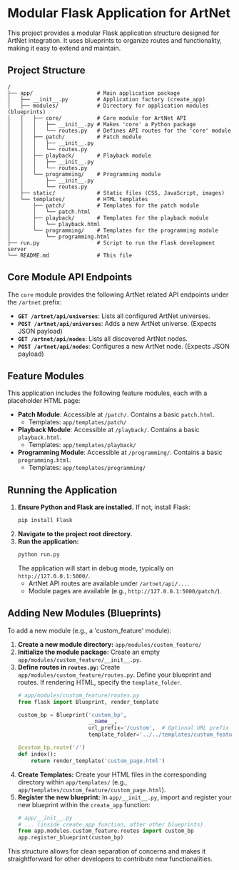 # Modular Flask Application for ArtNet

This project provides a modular Flask application structure designed for ArtNet integration. It uses blueprints to organize routes and functionality, making it easy to extend and maintain.

## Project Structure

```
/
├── app/                    # Main application package
│   ├── __init__.py         # Application factory (create_app)
│   ├── modules/            # Directory for application modules (blueprints)
│   │   ├── core/           # Core module for ArtNet API
│   │   │   ├── __init__.py # Makes 'core' a Python package
│   │   │   └── routes.py   # Defines API routes for the 'core' module
│   │   ├── patch/          # Patch module
│   │   │   ├── __init__.py
│   │   │   └── routes.py
│   │   ├── playback/       # Playback module
│   │   │   ├── __init__.py
│   │   │   └── routes.py
│   │   └── programming/    # Programming module
│   │       ├── __init__.py
│   │       └── routes.py
│   ├── static/             # Static files (CSS, JavaScript, images)
│   └── templates/          # HTML templates
│       ├── patch/          # Templates for the patch module
│       │   └── patch.html
│       ├── playback/       # Templates for the playback module
│       │   └── playback.html
│       └── programming/    # Templates for the programming module
│           └── programming.html
├── run.py                  # Script to run the Flask development server
└── README.md               # This file
```

## Core Module API Endpoints

The `core` module provides the following ArtNet related API endpoints under the `/artnet` prefix:

-   **`GET /artnet/api/universes`**: Lists all configured ArtNet universes.
-   **`POST /artnet/api/universes`**: Adds a new ArtNet universe. (Expects JSON payload)
-   **`GET /artnet/api/nodes`**: Lists all discovered ArtNet nodes.
-   **`POST /artnet/api/nodes`**: Configures a new ArtNet node. (Expects JSON payload)

## Feature Modules

This application includes the following feature modules, each with a placeholder HTML page:

-   **Patch Module**: Accessible at `/patch/`. Contains a basic `patch.html`.
    -   Templates: `app/templates/patch/`
-   **Playback Module**: Accessible at `/playback/`. Contains a basic `playback.html`.
    -   Templates: `app/templates/playback/`
-   **Programming Module**: Accessible at `/programming/`. Contains a basic `programming.html`.
    -   Templates: `app/templates/programming/`

## Running the Application

1.  **Ensure Python and Flask are installed.**
    If not, install Flask:
    ```bash
    pip install Flask
    ```
2.  **Navigate to the project root directory.**
3.  **Run the application:**
    ```bash
    python run.py
    ```
    The application will start in debug mode, typically on `http://127.0.0.1:5000/`.
    - ArtNet API routes are available under `/artnet/api/...`.
    - Module pages are available (e.g., `http://127.0.0.1:5000/patch/`).

## Adding New Modules (Blueprints)

To add a new module (e.g., a 'custom_feature' module):

1.  **Create a new module directory:**
    `app/modules/custom_feature/`
2.  **Initialize the module package:**
    Create an empty `app/modules/custom_feature/__init__.py`.
3.  **Define routes in `routes.py`:**
    Create `app/modules/custom_feature/routes.py`. Define your blueprint and routes. If rendering HTML, specify the `template_folder`.
    ```python
    # app/modules/custom_feature/routes.py
    from flask import Blueprint, render_template

    custom_bp = Blueprint('custom_bp',
                          __name__,
                          url_prefix='/custom',  # Optional URL prefix for all routes in this blueprint
                          template_folder='../../templates/custom_feature') # Points to app/templates/custom_feature/

    @custom_bp.route('/')
    def index():
        return render_template('custom_page.html')
    ```
4.  **Create Templates:**
    Create your HTML files in the corresponding directory within `app/templates/` (e.g., `app/templates/custom_feature/custom_page.html`).
5.  **Register the new blueprint:**
    In `app/__init__.py`, import and register your new blueprint within the `create_app` function:
    ```python
    # app/__init__.py
    # ... (inside create_app function, after other blueprints)
    from app.modules.custom_feature.routes import custom_bp
    app.register_blueprint(custom_bp)
    ```

This structure allows for clean separation of concerns and makes it straightforward for other developers to contribute new functionalities.
